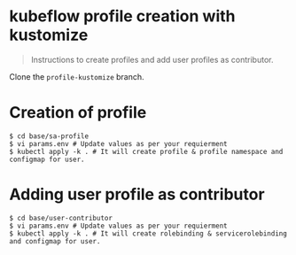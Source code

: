 # kubeflow profile creation with kustomize
> Instructions to create profiles and add user profiles as contributor.

Clone the `profile-kustomize` branch.

# Creation of profile

```
$ cd base/sa-profile
$ vi params.env # Update values as per your requierment
$ kubectl apply -k . # It will create profile & profile namespace and configmap for user.
```

# Adding user profile as contributor

```
$ cd base/user-contributor
$ vi params.env # Update values as per your requierment
$ kubectl apply -k . # It will create rolebinding & servicerolebinding and configmap for user.
```
